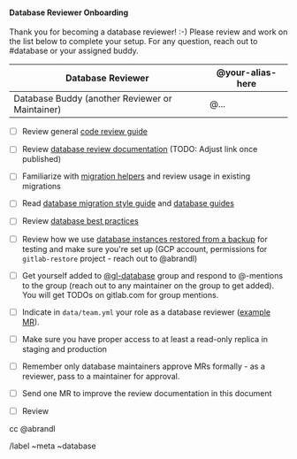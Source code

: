 #### Database Reviewer Onboarding

Thank you for becoming a database reviewer! :-) Please review and work on the list below to complete your setup. For any question, reach out to #database or your assigned buddy.

| Database Reviewer                               | @your-alias-here |
| ----------------------------------------------- | ---------------- |
| Database Buddy (another Reviewer or Maintainer) | @...             |

- [ ] Review general [code review guide](https://docs.gitlab.com/ee/development/code_review.html)
- [ ] Review [database review documentation](https://gitlab.com/gitlab-com/www-gitlab-com/merge_requests/19980) (TODO: Adjust link once published)
- [ ] Familiarize with [migration helpers](https://gitlab.com/gitlab-org/gitlab-ce/blob/master/lib/gitlab/database/migration_helpers.rb) and review usage in existing migrations

- [ ] Read [database migration style guide](https://docs.gitlab.com/ee/development/migration_style_guide.html) and [database guides](https://docs.gitlab.com/ee/development/#database-guides)

- [ ] Review [database best practices](https://docs.gitlab.com/ee/development/#best-practices)
- [ ] Review how we use [database instances restored from a backup](https://ops.gitlab.net/gitlab-com/gl-infra/gitlab-restore/postgres-gprd) for testing and make sure you're set up (GCP account, permissions for `gitlab-restore` project - reach out to @abrandl)
- [ ] Get yourself added to [@gl-database](https://gitlab.com/groups/gl-database/-/group_members) group and respond to @-mentions to the group (reach out to any maintainer on the group to get added). You will get TODOs on gitlab.com for group mentions.
- [ ] Indicate in `data/team.yml` your role as a database reviewer ([example MR](https://gitlab.com/gitlab-com/www-gitlab-com/merge_requests/19600/diffs)).
- [ ] Make sure you have proper access to at least a read-only replica in staging and production
- [ ] Remember only database maintainers approve MRs formally - as a reviewer, pass to a maintainer for approval.
- [ ] Send one MR to improve the review documentation in this document
- [ ] Review 

cc @abrandl

/label ~meta ~database
